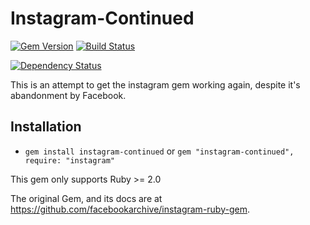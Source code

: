 # Instagram-Continued

[![Gem Version](https://badge.fury.io/rb/instagram-continued.svg)](https://badge.fury.io/rb/instagram-continued) [![Build Status](https://travis-ci.org/icco/instagram-continued.svg?branch=master)](https://travis-ci.org/icco/instagram-continued)

[![Dependency Status](https://gemnasium.com/badges/github.com/icco/instagram-continued.svg)](https://gemnasium.com/github.com/icco/instagram-continued)

This is an attempt to get the instagram gem working again, despite it's abandonment by Facebook.

## Installation

 - `gem install instagram-continued` or `gem "instagram-continued", require: "instagram"`

This gem only supports Ruby >= 2.0

The original Gem, and its docs are at https://github.com/facebookarchive/instagram-ruby-gem.
